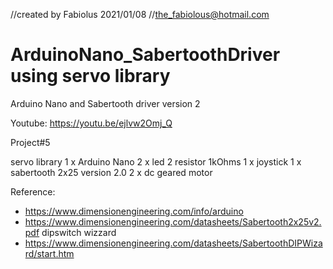 //created by Fabiolus 2021/01/08
//the_fabiolous@hotmail.com

# ArduinoNano_SabertoothDriver using servo library
Arduino Nano and Sabertooth driver version 2

Youtube:
https://youtu.be/ejlvw2Omj_Q

Project#5

servo library
1 x Arduino Nano
2 x led 
2 resistor 1kOhms
1 x joystick
1 x sabertooth 2x25 version 2.0
2 x dc geared motor




  Reference:
  - https://www.dimensionengineering.com/info/arduino
  - https://www.dimensionengineering.com/datasheets/Sabertooth2x25v2.pdf
  dipswitch wizzard
  - https://www.dimensionengineering.com/datasheets/SabertoothDIPWizard/start.htm
